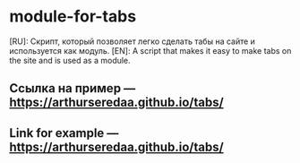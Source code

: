 # module-for-tabs
[RU]: Скрипт, который позволяет легко сделать табы на сайте и используется как модуль.
[EN]: A script that makes it easy to make tabs on the site and is used as a module.
## Ссылка на пример — https://arthurseredaa.github.io/tabs/
## Link for example — https://arthurseredaa.github.io/tabs/
